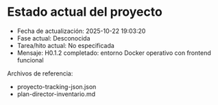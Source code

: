# Estado actual del proyecto

- Fecha de actualización: 2025-10-22 19:03:20
- Fase actual: Desconocida
- Tarea/hito actual: No especificada
- Mensaje: H0.1.2 completado: entorno Docker operativo con frontend funcional

Archivos de referencia:
- proyecto-tracking-json.json
- plan-director-inventario.md
